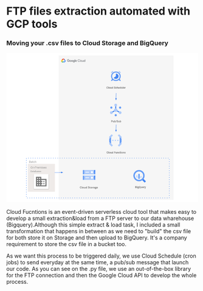 # FTP files extraction automated with GCP tools
### Moving your .csv files to Cloud Storage and BigQuery

![Alt text](images/ftp-etl.png )

Cloud Fucntions is an event-driven serverless cloud tool that makes easy to develop a small extraction&load from a FTP server to our data wharehouse (Bigquery).Although this simple extract & load task, I included a small transformation that happens in between as we need to "build" the csv file for both store it on Storage and then upload to BigQuery. It's a company requirement to store the csv file in a bucket too.

As we want this process to be triggered daily, we use Cloud Schedule (cron jobs) to send everyday at the same time, a pub/sub message that launch our code. As you can see on the .py file, we use an out-of-the-box library for the FTP connection and then the Google Cloud API to develop the whole process.